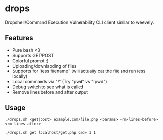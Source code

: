 # drops
Dropshell/Command Execution Vulnerability CLI client similar to weevely.

## Features
* Pure bash <3
* Supports GET/POST
* Colorful prompt :)
* Uploading/downlaoding of files
* Supports for "less filename" (will actually cat the file and run less locally)
* Local commands via "!" (Try "pwd" vs "!pwd")
* Debug switch to see what is called
* Remove lines before and after output

## Usage
```
./drops.sh <get|post> example.com/file.php <params> <rm-lines-before> <rm-lines-after>
```
```
./drops.sh get localhost/get.php cmd= 1 1
```
